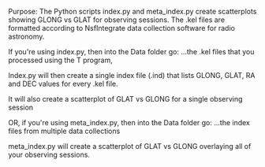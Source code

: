 
Purpose: The Python scripts index.py and meta_index.py create scatterplots showing GLONG vs GLAT for observing sessions.
The .kel files are formatted according to NsfIntegrate data collection software for radio astronomy.

If you're using index.py, then into the Data folder go:
...the .kel files that you processed using the T program, 

Index.py will then create a single index file (.ind) that lists
GLONG, GLAT, RA and DEC values for every .kel file.

It will also create a scatterplot of GLAT vs GLONG for a single 
observing session


OR, if you're using meta_index.py, then into the Data folder go:
...the index files from multiple data collections

meta_index.py will create a scatterplot of GLAT vs GLONG overlaying all 
of your observing sessions.
